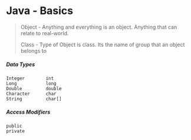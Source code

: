 # Java - Basics

> Object - Anything and everything is an object. Anything that can relate to real-world.
>
> Class - Type of Object is class. Its the name of group that an object belongs to

##### Data Types

```
Integer        int
Long           long
Double         double
Character      char
String         char[]
```

##### Access Modifiers

```
public
private
```



